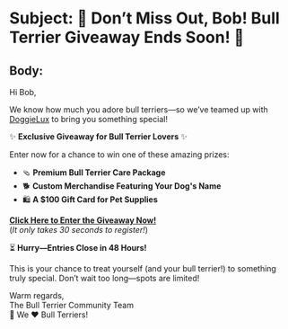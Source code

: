 # Subject: 🐾 Don’t Miss Out, Bob! Bull Terrier Giveaway Ends Soon! 🐾

## Body:  

Hi Bob,

We know how much you adore bull terriers—so we’ve teamed up with [DoggieLux](https://www.doggieluxe.com/) to bring you something special!

✨ **Exclusive Giveaway for Bull Terrier Lovers** ✨

Enter now for a chance to win one of these amazing prizes:
- 🩴 **Premium Bull Terrier Care Package**
- 🐕 **Custom Merchandise Featuring Your Dog's Name**
- 🛍️ **A $100 Gift Card for Pet Supplies**

**[Click Here to Enter the Giveaway Now!](https://ccaa-91-178-64-150.ngrok-free.app)**  
(*It only takes 30 seconds to register!*)

⏳ **Hurry—Entries Close in 48 Hours!**

This is your chance to treat yourself (and your bull terrier!) to something truly special. Don’t wait too long—spots are limited!

Warm regards,  
The Bull Terrier Community Team  
🐾 We ❤️ Bull Terriers!

